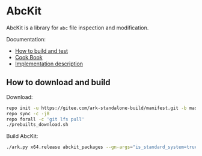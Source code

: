 # AbcKit

AbcKit is a library for `abc` file inspection and modification.

Documentation:

- [How to build and test](doc/how_to_build_and_test.md)
- [Cook Book](doc/mini_cookbook.md)
- [Implementation description](doc/implementation_description.md)

## How to download and build

Download:

```sh
repo init -u https://gitee.com/ark-standalone-build/manifest.git -b master
repo sync -c -j8
repo forall -c 'git lfs pull'
./prebuilts_download.sh
```

Build AbcKit:

```sh
./ark.py x64.release abckit_packages --gn-args="is_standard_system=true abckit_enable=true"
```
